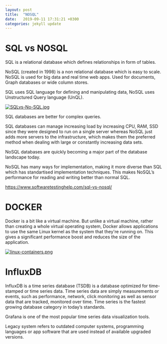 ```yaml
---
layout: post
title:  "NOSQL"
date:   2019-09-11 17:31:21 +0300
categories: jekyll update
---
```



# SQL vs NOSQL

SQL is a relational database which defines relationships in form of tables.

NoSQL (created in 1998)  is a non relational database which is easy to scale. NoSQL is used for big data and real time web apps. Used for documents, Graph databases or wide column stores.

SQL uses SQL language for defining and manipulating data, NoSQL uses Unstructured Query language (UnQL).

[![SQLvs-No-SQL.jpg](https://i.postimg.cc/j2GwpXwv/SQLvs-No-SQL.jpg)](https://postimg.cc/JH5zJjQB)

SQL databases are better for complex queries.

SQL databases can manage increasing load by increasing CPU, RAM, SSD since they were designed to run on a single server whereas NoSQL just adds more servers to the infrastructure, which makes them the preferred method when dealing with large or constantly increasing data sets.

NoSQL databases are quickly becoming a major part of the database landscape today.

NoSQL has many ways for implementation, making it more diverse than SQL which has standartised implementation techniques. This makes NoSQL’s performance for reading and writing better than normal SQL.



https://www.softwaretestinghelp.com/sql-vs-nosql/







# DOCKER


Docker is a bit like a virtual machine. But unlike a virtual machine, rather than creating a whole virtual operating system, Docker allows applications to use the same Linux kernel as the system that they're running on. This gives a significant performance boost and reduces the size of the application.

[![linux-containers.png](https://i.postimg.cc/0N2YdVpJ/linux-containers.png)](https://postimg.cc/ZW2vJFsT)


# InfluxDB

InfluxDB is a time series database (TSDB) is a database optimized for time-stamped or time series data. Time series data are simply measurements or events, such as performance, network, click monitoring as well as sensor data that are tracked, monitored over time. Time series is the fastest growing database category in today’s standards.

Grafana is one of the most popular time series data visualization tools.

Legacy system refers to outdated computer systems, programming languages or app software that are used instead of available upgraded versions.



